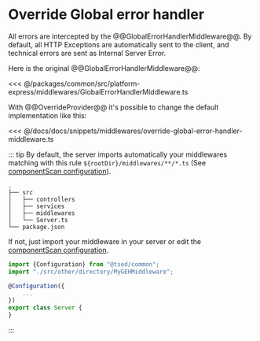 # Override Global error handler

All errors are intercepted by the @@GlobalErrorHandlerMiddleware@@.
By default, all HTTP Exceptions are automatically sent to the client, and technical errors are
sent as Internal Server Error. 

Here is the original @@GlobalErrorHandlerMiddleware@@:

<<< @/packages/common/src/platform-express/middlewares/GlobalErrorHandlerMiddleware.ts

With @@OverrideProvider@@  it's possible to change the default implementation like
this:

<<< @/docs/docs/snippets/middlewares/override-global-error-handler-middleware.ts

::: tip
By default, the server imports automatically your middlewares matching with this rule `${rootDir}/middlewares/**/*.ts` (See [componentScan configuration](/configuration.md)).

```
.
├── src
│   ├── controllers
│   ├── services
│   ├── middlewares
│   └── Server.ts
└── package.json
```

If not, just import your middleware in your server or edit the [componentScan configuration](/configuration.md).

```typescript
import {Configuration} from "@tsed/common";
import "./src/other/directory/MyGEHMiddleware";

@Configuration({
    ...
})
export class Server {
}
```
:::

